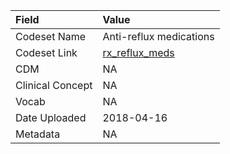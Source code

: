 |Field            |Value                   |
|:----------------|:-----------------------|
|Codeset Name     |Anti-reflux medications |
|Codeset Link     |[rx_reflux_meds](https://github.com/PEDSnet/Variable-Dictionary/blob/main/drug/rx_reflux_meds.csv)|
|CDM              |NA                      |
|Clinical Concept |NA                      |
|Vocab            |NA                      |
|Date Uploaded    |2018-04-16              |
|Metadata         |NA                      |
